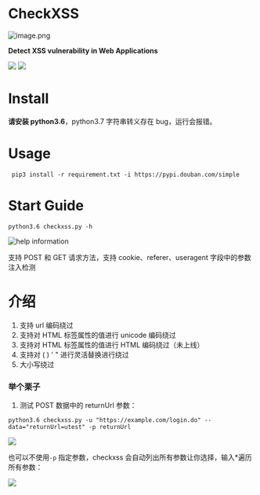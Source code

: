 # CheckXSS
![image.png](https://i.loli.net/2020/04/12/VjIqezP26tUhBun.png)

**Detect XSS vulnerability in  Web Applications**


![](https://img.shields.io/badge/version-0.1.1-bule.svg) ![](https://img.shields.io/badge/python-3.6-bule.svg)


# Install
**请安装 python3.6**，python3.7 字符串转义存在 bug，运行会报错。

# Usage
`
pip3 install -r requirement.txt -i https://pypi.douban.com/simple`

# Start Guide
`python3.6 checkxss.py -h`

![help information](https://i.loli.net/2019/12/20/orA92adSUWv7Ofm.png)

支持 POST 和 GET 请求方法，支持 cookie、referer、useragent 字段中的参数注入检测



# 介绍

1. 支持 url 编码绕过
2. 支持对 HTML 标签属性的值进行 unicode 编码绕过
3. 支持对 HTML 标签属性的值进行 HTML 编码绕过（未上线）
4. 支持对 ( ) ' " 进行灵活替换进行绕过
5. 大小写绕过
### 举个栗子
1. 测试 POST 数据中的 returnUrl 参数：

`python3.6 checkxss.py -u "https://example.com/login.do" --data="returnUrl=utest" -p returnUrl` 

![](https://i.loli.net/2019/12/20/8Nct5Zay3f1RDHz.png)

也可以不使用`-p` 指定参数，checkxss 会自动列出所有参数让你选择，输入*遍历所有参数：

![](https://i.loli.net/2019/12/20/8fNpzW5Z4VuJPmi.png)

